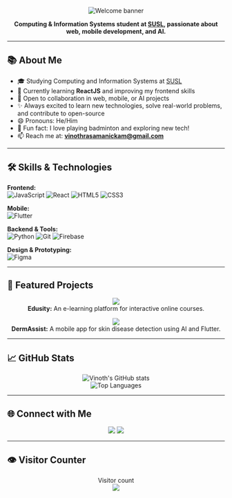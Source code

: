 <p align="center">
  <img src="https://capsule-render.vercel.app/api?type=waving&color=gradient&height=170&section=header&text=Hi,%20I'm%20Vinoth%20Rasamanickam!%20👋&fontSize=32&fontAlign=50&fontColor=ffffff" alt="Welcome banner" />
</p>

<p align="center">
  <b>Computing & Information Systems student at <a href="https://www.sab.ac.lk/">SUSL</a>, passionate about web, mobile development, and AI.</b>
</p>

---

## 📚 About Me

- 🎓 Studying Computing and Information Systems at <a href="https://www.sab.ac.lk/">SUSL</a>
- 🌱 Currently learning **ReactJS** and improving my frontend skills
- 🤝 Open to collaboration in web, mobile, or AI projects
- ✨ Always excited to learn new technologies, solve real-world problems, and contribute to open-source
- 😄 Pronouns: He/Him
- 🏸 Fun fact: I love playing badminton and exploring new tech!
- 📫 Reach me at: **vinothrasamanickam@gmail.com**

---

## 🛠 Skills & Technologies

**Frontend:**  
![JavaScript](https://img.shields.io/badge/-JavaScript-black?style=flat-square&logo=javascript)
![React](https://img.shields.io/badge/-React-black?style=flat-square&logo=react)
![HTML5](https://img.shields.io/badge/-HTML5-black?style=flat-square&logo=html5)
![CSS3](https://img.shields.io/badge/-CSS3-black?style=flat-square&logo=css3)

**Mobile:**  
![Flutter](https://img.shields.io/badge/-Flutter-black?style=flat-square&logo=flutter)

**Backend & Tools:**  
![Python](https://img.shields.io/badge/-Python-black?style=flat-square&logo=Python)
![Git](https://img.shields.io/badge/-Git-black?style=flat-square&logo=git)
![Firebase](https://img.shields.io/badge/-Firebase-black?style=flat-square&logo=firebase)

**Design & Prototyping:**  
![Figma](https://img.shields.io/badge/-Figma-black?style=flat-square&logo=figma)

---

## 🚀 Featured Projects

<p align="center">
<a href="https://github.com/vinoth1211/Edusity">
  <img align="center" src="https://github-readme-stats.vercel.app/api/pin/?username=vinoth1211&repo=Edusity&theme=radical" />
</a>
<br>
<b>Edusity:</b> An e-learning platform for interactive online courses.
</p>

<p align="center">
<a href="https://github.com/vinoth1211/DermAssist">
  <img align="center" src="https://github-readme-stats.vercel.app/api/pin/?username=vinoth1211&repo=DermAssist&theme=radical" />
</a>
<br>
<b>DermAssist:</b> A mobile app for skin disease detection using AI and Flutter.
</p>

---

## 📈 GitHub Stats

<p align="center">
  <img src="https://github-readme-stats.vercel.app/api?username=vinoth1211&show_icons=true&theme=radical" alt="Vinoth's GitHub stats" />
  <br />
  <img src="https://github-readme-stats.vercel.app/api/top-langs/?username=vinoth1211&layout=compact&theme=radical" alt="Top Languages" />
</p>

---

## 🌐 Connect with Me

<p align="center">
  <a href="mailto:vinothrasamanickam@gmail.com"><img src="https://img.shields.io/badge/-Gmail-D14836?style=flat-square&logo=Gmail&logoColor=white"/></a>
  <a href="https://www.linkedin.com/in/vinoth-rasamanickam-537597302"><img src="https://img.shields.io/badge/-LinkedIn-0077B5?style=flat-square&logo=Linkedin&logoColor=white"/></a>
</p>

---

## 👁️ Visitor Counter

<p align="center"> 
  Visitor count<br>
  <img src="https://profile-counter.glitch.me/vinoth1211/count.svg" />
</p>
